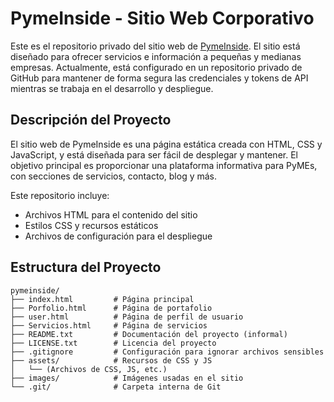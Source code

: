 # PymeInside - Sitio Web Corporativo

Este es el repositorio privado del sitio web de [PymeInside](http://www.pymeinside.com/). El sitio está diseñado para ofrecer servicios e información a pequeñas y medianas empresas. Actualmente, está configurado en un repositorio privado de GitHub para mantener de forma segura las credenciales y tokens de API mientras se trabaja en el desarrollo y despliegue.

## Descripción del Proyecto

El sitio web de PymeInside es una página estática creada con HTML, CSS y JavaScript, y está diseñada para ser fácil de desplegar y mantener. El objetivo principal es proporcionar una plataforma informativa para PyMEs, con secciones de servicios, contacto, blog y más.

Este repositorio incluye:
- Archivos HTML para el contenido del sitio
- Estilos CSS y recursos estáticos
- Archivos de configuración para el despliegue

## Estructura del Proyecto

```plaintext
pymeinside/
├── index.html         # Página principal
├── Porfolio.html      # Página de portafolio
├── user.html          # Página de perfil de usuario
├── Servicios.html     # Página de servicios
├── README.txt         # Documentación del proyecto (informal)
├── LICENSE.txt        # Licencia del proyecto
├── .gitignore         # Configuración para ignorar archivos sensibles
├── assets/            # Recursos de CSS y JS
│   └── (Archivos de CSS, JS, etc.)
├── images/            # Imágenes usadas en el sitio
└── .git/              # Carpeta interna de Git
